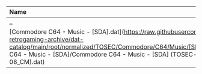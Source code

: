 |Name|Size|
|:---|---:|
|[..](../index.html)|DIR|
|[Commodore C64 - Music - [SDA].dat](https://raw.githubusercontent.com/open-retrogaming-archive/dat-catalog/main/root/normalized/TOSEC/Commodore/C64/Music/[SDA]/Commodore C64 - Music - [SDA]/Commodore C64 - Music - [SDA] (TOSEC-v2020-08-08_CM).dat)|3878|
